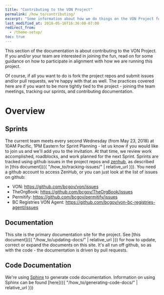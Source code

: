 ```yaml
---
title: "Contributing to the VON Project"
permalink: /how_to/contributing/
excerpt: "Some information about how we do things on the VON Project for those interested in contributing."
last_modified_at: 2018-05-16T16:36:00-07:00
redirect_from:
  - /theme-setup/
toc: true
---
```


This section of the documentation is about contributing to the VON Project. If you and/or your team are interested in joining the fun, read on for some guidance on how to participate in alignment with how we are running this project.

Of course, if all you want to do is fork the project repos and submit issues and/or pull requests, we're happy with that as well. The practices covered here are if you want to be more tightly tied to the project - joining the team meetings, tracking our sprints, and contributing documentation.

# Overview

## Sprints

The current team meets every second Wednesday (from May 23, 2018) at 10AM Pacific, 1PM Eastern for Sprint Planning - let us know if you would like to join us and we'll add you to the invitation. At that time, we review work accomplished, roadblocks, and work planned for the next Sprint. Sprints are tracked using github issues in the project repos and [zenhub](https://app.zenhub.com/workspace/o/bcgov/von-bc-registries-agent/boards?repos=113071139,104127743,98577443,126396819), as described in [this document]({{ "/how_to/tracking-issues/" | relative_url }}). You need a github account to access ZenHub, or you can just look at the list of issues on github:

* VON: https://github.com/bcgov/von/issues
* TheOrgBook: https://github.com/bcgov/TheOrgBook/issues
* Permitify: https://github.com/bcgov/permitify/issues
* BC Registries VON Agent: https://github.com/bcgov/von-bc-registries-agent/issues

## Documentation

This site is the primary documentation site for the project. See [this document]({{ "/how_to/updating-docs/" | relative_url }}) for how to update, correct or expand the documents on this site. It's all run off github, so as with the code - the documentation is driven by pull requests.

## Code Documentation

We're using [Sphinx](https://http://www.sphinx-doc.org) to generate code documentation. Information on using Sphinx can be found [here]({{ "/how_to/generating-code-docs/" | relative_url }})